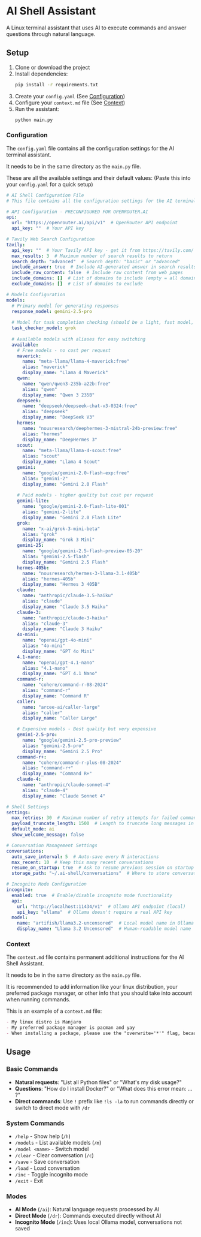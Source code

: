# AI Shell Assistant

A Linux terminal assistant that uses AI to execute commands and answer questions through natural language.

## Setup

1. Clone or download the project
2. Install dependencies:
   ```bash
   pip install -r requirements.txt
   ```
3. Create your `config.yaml` (See [Configuration](#configuration))
4. Configure your `context.md` file (See [Context](#context))
5. Run the assistant:
   ```bash
   python main.py
   ```

### Configuration

The `config.yaml` file contains all the configuration settings for the AI terminal assistant.

It needs to be in the same directory as the `main.py` file.

These are all the available settings and their default values: (Paste this into your `config.yaml` for a quick setup)

```yaml
# AI Shell Configuration File
# This file contains all the configuration settings for the AI terminal assistant

# API Configuration - PRECONFIGURED FOR OPENROUTER.AI
api:
  url: "https://openrouter.ai/api/v1"  # OpenRouter API endpoint
  api_key: ""  # Your API key

# Tavily Web Search Configuration
tavily:
  api_key: ""  # Your Tavily API key - get it from https://tavily.com/
  max_results: 3  # Maximum number of search results to return
  search_depth: "advanced"  # Search depth: "basic" or "advanced"
  include_answer: true  # Include AI-generated answer in search results
  include_raw_content: false  # Include raw content from web pages
  include_domains: []  # List of domains to include (empty = all domains)
  exclude_domains: []  # List of domains to exclude

# Models Configuration
models:
  # Primary model for generating responses
  response_model: gemini-2.5-pro
  
  # Model for task completion checking (should be a light, fast model, good at tool calling)
  task_checker_model: grok
  
  # Available models with aliases for easy switching
  available:
    # Free models - no cost per request
    maverick:
      name: "meta-llama/llama-4-maverick:free"
      alias: "maverick"
      display_name: "Llama 4 Maverick"
    qwen:
      name: "qwen/qwen3-235b-a22b:free"
      alias: "qwen"
      display_name: "Qwen 3 235B"
    deepseek:
      name: "deepseek/deepseek-chat-v3-0324:free"
      alias: "deepseek"
      display_name: "DeepSeek V3"
    hermes:
      name: "nousresearch/deephermes-3-mistral-24b-preview:free"
      alias: "hermes"
      display_name: "DeepHermes 3"
    scout:
      name: "meta-llama/llama-4-scout:free"
      alias: "scout"
      display_name: "Llama 4 Scout"
    gemini:
      name: "google/gemini-2.0-flash-exp:free"
      alias: "gemini-2"
      display_name: "Gemini 2.0 Flash"
    
    # Paid models - higher quality but cost per request
    gemini-lite:
      name: "google/gemini-2.0-flash-lite-001"
      alias: "gemini-2-lite"
      display_name: "Gemini 2.0 Flash Lite"
    grok:
      name: "x-ai/grok-3-mini-beta"
      alias: "grok"
      display_name: "Grok 3 Mini"
    gemini-25:
      name: "google/gemini-2.5-flash-preview-05-20"
      alias: "gemini-2.5-flash"
      display_name: "Gemini 2.5 Flash"
    hermes-405b:
      name: "nousresearch/hermes-3-llama-3.1-405b"
      alias: "hermes-405b"
      display_name: "Hermes 3 405B"
    claude:
      name: "anthropic/claude-3.5-haiku"
      alias: "claude"
      display_name: "Claude 3.5 Haiku"
    claude-3:
      name: "anthropic/claude-3-haiku"
      alias: "claude-3"
      display_name: "Claude 3 Haiku"
    4o-mini:
      name: "openai/gpt-4o-mini"
      alias: "4o-mini"
      display_name: "GPT 4o Mini"
    4.1-nano:
      name: "openai/gpt-4.1-nano"
      alias: "4.1-nano"
      display_name: "GPT 4.1 Nano"
    command-r:
      name: "cohere/command-r-08-2024"
      alias: "command-r"
      display_name: "Command R"
    caller:
      name: "arcee-ai/caller-large"
      alias: "caller"
      display_name: "Caller Large"

    # Expensive models - Best quality but very expensive
    gemini-2.5-pro:
      name: "google/gemini-2.5-pro-preview"
      alias: "gemini-2.5-pro"
      display_name: "Gemini 2.5 Pro"
    command-r+:
      name: "cohere/command-r-plus-08-2024"
      alias: "command-r+"
      display_name: "Command R+"
    claude-4:
      name: "anthropic/claude-sonnet-4"
      alias: "claude-4"
      display_name: "Claude Sonnet 4"

# Shell Settings
settings:
  max_retries: 30  # Maximum number of retry attempts for failed commands
  payload_truncate_length: 1500  # Length to truncate long messages in payload display
  default_mode: ai
  show_welcome_message: false

# Conversation Management Settings
conversations:
  auto_save_interval: 5  # Auto-save every N interactions
  max_recent: 10  # Keep this many recent conversations
  resume_on_startup: true  # Ask to resume previous session on startup
  storage_path: "~/.ai-shell/conversations"  # Where to store conversation files

# Incognito Mode Configuration
incognito:
  enabled: true  # Enable/disable incognito mode functionality
  api:
    url: "http://localhost:11434/v1"  # Ollama API endpoint (local)
    api_key: "ollama"  # Ollama doesn't require a real API key
  model:
    name: "artifish/llama3.2-uncensored"  # Local model name in Ollama
    display_name: "Llama 3.2 Uncensored"  # Human-readable model name
```

### Context

The `context.md` file contains permanent additional instructions for the AI Shell Assistant.

It needs to be in the same directory as the `main.py` file.

It is recommended to add information like your linux distribution, your preferred package manager, or other info that you should take into account when running commands.

This is an example of a `context.md` file:

```markdown
- My linux distro is Manjaro
- My preferred package manager is pacman and yay
- When installing a package, please use the "overwrite='*'" flag, because my packages may be somewhat corrupted
```

## Usage

### Basic Commands

- **Natural requests**: "List all Python files" or "What's my disk usage?"
- **Questions**: "How do I install Docker?" or "What does this error mean: ... ?"
- **Direct commands**: Use `!` prefix like `!ls -la` to run commands directly or switch to direct mode with `/dr`

### System Commands

- `/help` - Show help (`/h`)
- `/models` - List available models (`/m`)
- `/model <name>` - Switch model
- `/clear` - Clear conversation (`/c`)
- `/save` - Save conversation
- `/load` - Load conversation
- `/inc` - Toggle incognito mode
- `/exit` - Exit

### Modes

- **AI Mode** (`/ai`): Natural language requests processed by AI
- **Direct Mode** (`/dr`): Commands executed directly without AI
- **Incognito Mode** (`/inc`): Uses local Ollama model, conversations not saved
